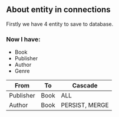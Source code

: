 ## About entity in connections

Firstly we have 4 entity to save to database. 

### Now I have:
- Book
- Publisher
- Author
- Genre

| From      | To   | Cascade        |
|-----------|------|----------------|
| Publisher | Book | ALL            |
| Author    | Book | PERSIST, MERGE |

